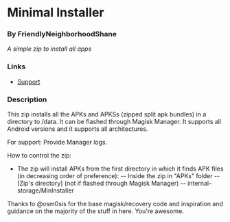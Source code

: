 # Minimal Installer
### By FriendlyNeighborhoodShane
*A simple zip to install all apps*

### Links
* [Support](https://t.me/joinchat/FyFlS0X2D7f6YNvdxhEsfw)
### Description
This zip installs all the APKs and APKSs (zipped split apk bundles) in a directory to /data. It can be flashed through Magisk Manager. It supports all Android versions and it supports all architectures.

For support:
Provide Manager logs.

How to control the zip:

- The zip will install APKs from the first directory in which it finds APK files (in decreasing order of preference):
-- Inside the zip in "APKs" folder
-- [Zip's directory] (not if flashed through Magisk Manager)
-- internal-storage/MinInstaller

Thanks to @osm0sis for the base magisk/recovery code and inspiration and guidance on the majority of the stuff in here. You're awesome.
